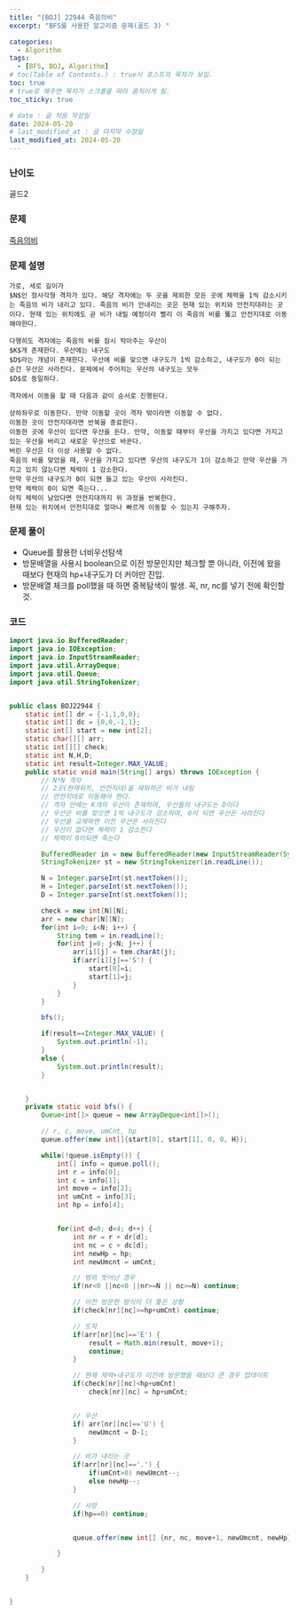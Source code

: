 ```yaml
---
title: "[BOJ] 22944 죽음의비"
excerpt: "BFS를 사용한 알고리즘 문제(골드 3) "

categories:
  - Algorithm
tags:
  - [BFS, BOJ, Algorithm]
# toc(Table of Contents.) : true시 포스트의 목차가 보임.
toc: true
# true로 해주면 목차가 스크롤을 따라 움직이게 됨.
toc_sticky: true

# date : 글 처음 작성일
date: 2024-05-20
# last_modified_at : 글 마지막 수정일
last_modified_at: 2024-05-20
---
```


### 난이도

골드2

### 문제

[죽음의비](https://www.acmicpc.net/problem/22944)

### 문제 설명

    가로, 세로 길이가
    $N$인 정사각형 격자가 있다. 해당 격자에는 두 곳을 제외한 모든 곳에 체력을 1씩 감소시키는 죽음의 비가 내리고 있다. 죽음의 비가 안내리는 곳은 현재 있는 위치와 안전지대라는 곳이다. 현재 있는 위치에도 곧 비가 내릴 예정이라 빨리 이 죽음의 비를 뚫고 안전지대로 이동해야한다.

    다행히도 격자에는 죽음의 비를 잠시 막아주는 우산이
    $K$개 존재한다. 우산에는 내구도
    $D$라는 개념이 존재한다. 우산에 비를 맞으면 내구도가 1씩 감소하고, 내구도가 0이 되는 순간 우산은 사라진다. 문제에서 주어지는 우산의 내구도는 모두
    $D$로 동일하다.

    격자에서 이동을 할 때 다음과 같이 순서로 진행된다.

    상하좌우로 이동한다. 만약 이동할 곳이 격자 밖이라면 이동할 수 없다.
    이동한 곳이 안전지대라면 반복을 종료한다.
    이동한 곳에 우산이 있다면 우산을 든다. 만약, 이동할 때부터 우산을 가지고 있다면 가지고 있는 우산을 버리고 새로운 우산으로 바꾼다.
    버린 우산은 더 이상 사용할 수 없다.
    죽음의 비를 맞았을 때, 우산을 가지고 있다면 우산의 내구도가 1이 감소하고 만약 우산을 가지고 있지 않는다면 체력이 1 감소한다.
    만약 우산의 내구도가 0이 되면 들고 있는 우산이 사라진다.
    만약 체력이 0이 되면 죽는다...
    아직 체력이 남았다면 안전지대까지 위 과정을 반복한다.
    현재 있는 위치에서 안전지대로 얼마나 빠르게 이동할 수 있는지 구해주자.

### 문제 풀이

- Queue를 활용한 너비우선탐색
- 방문배열을 사용시 boolean으로 이전 방문인지만 체크할 뿐 아니라, 이전에 왔을 때보다 현재의 hp+내구도가 더 커야만 진입.
- 방문배열 체크를 poll했을 때 하면 중복탐색이 발생. 꼭, nr, nc를 넣기 전에 확인할 것.

### 코드

```java
import java.io.BufferedReader;
import java.io.IOException;
import java.io.InputStreamReader;
import java.util.ArrayDeque;
import java.util.Queue;
import java.util.StringTokenizer;


public class BOJ22944 {
	static int[] dr = {-1,1,0,0};
	static int[] dc = {0,0,-1,1};
	static int[] start = new int[2];
	static char[][] arr;
	static int[][] check;
	static int N,H,D;
	static int result=Integer.MAX_VALUE;
	public static void main(String[] args) throws IOException {
		// N*N 격자
		// 2곳(현재위치, 안전지대)을 제외하곤 비가 내림
		// 안전지대로 이동해야 한다.
		// 격자 안에는 K개의 우산이 존재하며, 우산들의 내구도는 D이다
		// 우산은 비를 맞으면 1씩 내구도가 감소하며, 0이 되면 우산은 사라진다
		// 우산을 교체하면 이전 우산은 사라진다
		// 우산이 없다면 체력이 1 감소한다
		// 체력이 0이되면 죽는다

		BufferedReader in = new BufferedReader(new InputStreamReader(System.in));
		StringTokenizer st = new StringTokenizer(in.readLine());

		N = Integer.parseInt(st.nextToken());
		H = Integer.parseInt(st.nextToken());
		D = Integer.parseInt(st.nextToken());

		check = new int[N][N];
		arr = new char[N][N];
		for(int i=0; i<N; i++) {
			String tem = in.readLine();
			for(int j=0; j<N; j++) {
				arr[i][j] = tem.charAt(j);
				if(arr[i][j]=='S') {
					start[0]=i;
					start[1]=j;
				}
			}
		}

		bfs();

		if(result==Integer.MAX_VALUE) {
			System.out.println(-1);
		}
		else {
			System.out.println(result);
		}


	}
	private static void bfs() {
		Queue<int[]> queue = new ArrayDeque<int[]>();

		// r, c, move, umCnt, hp
		queue.offer(new int[]{start[0], start[1], 0, 0, H});

		while(!queue.isEmpty()) {
			int[] info = queue.poll();
			int r = info[0];
			int c = info[1];
			int move = info[2];
			int umCnt = info[3];
			int hp = info[4];


			for(int d=0; d<4; d++) {
				int nr = r + dr[d];
				int nc = c + dc[d];
				int newHp = hp;
				int newUmcnt = umCnt;

				// 범위 벗어난 경우
				if(nr<0 ||nc<0 ||nr>=N || nc>=N) continue;

				// 이전 방문한 방식이 더 좋은 상황
				if(check[nr][nc]>=hp+umCnt) continue;

				// 도착
				if(arr[nr][nc]=='E') {
					result = Math.min(result, move+1);
					continue;
				}

				// 현재 체력+내구도가 이전에 방문했을 때보다 큰 경우 업데이트
				if(check[nr][nc]<hp+umCnt)
					check[nr][nc] = hp+umCnt;


				// 우산
				if( arr[nr][nc]=='U') {
					newUmcnt = D-1;
				}

				// 비가 내리는 곳
				if(arr[nr][nc]=='.') {
					if(umCnt>0) newUmcnt--;
					else newHp--;
				}

				// 사망
				if(hp==0) continue;


				queue.offer(new int[] {nr, nc, move+1, newUmcnt, newHp});

			}

		}
	}


}


```
